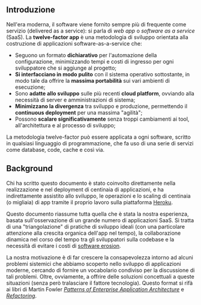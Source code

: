 ## Introduzione

Nell'era moderna, il software viene fornito sempre più di frequente come servizio (delivered as a service): si parla di *web app* o *software as a service* (SaaS). La **twelve-factor app** è una metodologia di sviluppo orientata alla costruzione di applicazioni software-as-a-service che:

* Seguono un formato **dichiarativo** per l'automazione della configurazione, minimizzando tempi e costi di ingresso per ogni sviluppatore che si aggiunge al progetto;
* **Si interfacciano in modo pulito** con il sistema operativo sottostante, in modo tale da offrire la **massima portabilità** sui vari ambienti di esecuzione;
* Sono **adatte allo sviluppo** sulle più recenti **cloud platform**, ovviando alla necessità di server e amministrazioni di sistema;
* **Minimizzano la divergenza** tra sviluppo e produzione, permettendo il **continuous deployment** per una massima "agilità";
* Possono **scalare significativamente** senza troppi cambiamenti ai tool, all'architettura e al processo di sviluppo;

La metodologia twelve-factor può essere applicata a ogni software, scritto in qualsiasi linguaggio di programmazione, che fa uso di una serie di servizi come database, code, cache e così via.

## Background

Chi ha scritto questo documento è stato coinvolto direttamente nella realizzazione e nel deployment di centinaia di applicazioni, e ha indirettamente assistito allo sviluppo, le operazioni e lo scaling di centinaia (o migliaia) di app tramite il proprio lavoro sulla piattaforma [Heroku](http://www.heroku.com/).

Questo documento riassume tutta quella che è stata la nostra esperienza, basata sull'osservazione di un grande numero di applicazioni SaaS. Si tratta di una "triangolazione" di pratiche di sviluppo ideali (con una particolare attenzione alla crescita organica dell'app nel tempo), la collaborazione dinamica nel corso del tempo tra gli sviluppatori sulla codebase e la necessità di evitare i costi di [software erosion](http://blog.heroku.com/archives/2011/6/28/the_new_heroku_4_erosion_resistance_explicit_contracts/).

La nostra motivazione è di far crescere la consapevolezza intorno ad alcuni problemi sistemici che abbiamo scoperto nello sviluppo di applicazioni moderne, cercando di fornire un vocabolario condiviso per la discussione di tali problemi. Oltre, ovviamente, a offrire delle soluzioni concettuali a queste situazioni (senza però tralasciare il fattore tecnologia). Questo format si rifà ai libri di Martin Fowler *[Patterns of Enterprise Application Architecture](http://books.google.com/books/about/Patterns_of_enterprise_application_archi.html?id=FyWZt5DdvFkC)* e *[Refactoring](http://books.google.com/books/about/Refactoring.html?id=1MsETFPD3I0C)*.
